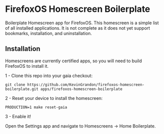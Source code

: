 # FirefoxOS Homescreen Boilerplate

Boilerplate Homescreen app for FirefoxOS. This homescreen is a simple list of all installed applications. It is not complete as it does not yet support bookmarks, installation, and uninstallation.

## Installation

Homescreens are currently certified apps, so you will need to build FirefoxOS to install it.

1 - Clone this repo into your gaia checkout:
```
git clone https://github.com/KevinGrandon/firefoxos-homescreen-boilerplate.git apps/firefoxos-homescreen-boilerplate
```

2 - Reset your device to install the homescreen:
```
PRODUCTION=1 make reset-gaia
```

3 - Enable it!

Open the Settings app and navigate to Homescreens -> Home Boilerplate.
